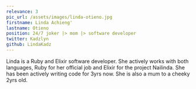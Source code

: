 ```yaml
---
relevance: 3
pic_url: /assets/images/linda-otieno.jpg
firstname: Linda Achieng'
lastname: Otieno
position: 24/7 joker |> mom |> software developer
twitter: Kadzlyn
github: LindaKadz
---
```


<p>Linda is a Ruby and Elixir software developer. She actively works with both languages, Ruby for her official job and Elixir for the project Nailinda. She has been actively writing code for 3yrs now. She is also a mum to a cheeky 2yrs old.
</p>

